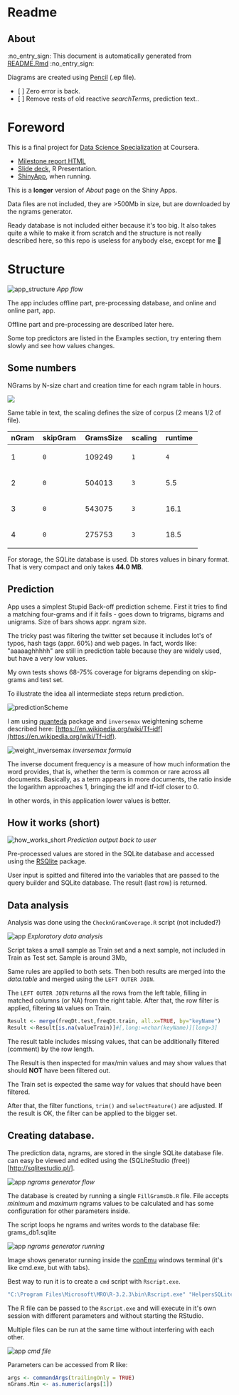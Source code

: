 Readme
================

About
-----

:no\_entry\_sign: This document is automatically generated from [README.Rmd](README.Rmd) :no\_entry\_sign:

Diagrams are created using [Pencil](http://pencil.evolus.vn/) (.ep file).

-   \[ \] Zero error is back.
-   \[ \] Remove rests of old reactive *searchTerms*, prediction text..

Foreword
========

This is a final project for [Data Science Specialization](https://www.coursera.org/specializations/jhu-data-science) at Coursera.

-   [Milestone report HTML](http://htmlpreview.github.io/?https://github.com/Muhomorik/DSS_Capstone/blob/master/Milestone_Report.html)
-   [Slide deck](http://rpubs.com/Muhomorik/dssSlides), R Presentation.
-   [ShinyApp](https://muhomorik.shinyapps.io/10_-_DSS_Capstone_Project/), when running.

This is a **longer** version of *About* page on the Shiny Apps.

Data files are not included, they are &gt;500Mb in size, but are downloaded by the ngrams generator.

Ready database is not included either because it's too big. It also takes quite a while to make it from scratch and the structure is not really described here, so this repo is useless for anybody else, except for me :imp:

Structure
=========

![app\_structure](myimg/App.png) *App flow*

The app includes offline part, pre-processing database, and online and online part, app.

Offline part and pre-processing are described later here.

Some top predictors are listed in the Examples section, try entering them slowly and see how values changes.

Some numbers
------------

NGrams by N-size chart and creation time for each ngram table in hours.

![](README_files/figure-markdown_github/chartNgramSize-1.png)<!-- -->

Same table in text, the scaling defines the size of corpus (2 means 1/2 of file).

<table style="width:85%;">
<colgroup>
<col width="13%" />
<col width="18%" />
<col width="19%" />
<col width="16%" />
<col width="16%" />
</colgroup>
<thead>
<tr class="header">
<th align="left">nGram</th>
<th align="left">skipGram</th>
<th align="left">GramsSize</th>
<th align="left">scaling</th>
<th align="left">runtime</th>
</tr>
</thead>
<tbody>
<tr class="odd">
<td align="left"><p>1</p></td>
<td align="left"><pre><code>0</code></pre></td>
<td align="left"><p>109249</p></td>
<td align="left"><pre><code>1</code></pre></td>
<td align="left"><pre><code>4</code></pre></td>
</tr>
<tr class="even">
<td align="left"><p>2</p></td>
<td align="left"><pre><code>0</code></pre></td>
<td align="left"><p>504013</p></td>
<td align="left"><pre><code>3</code></pre></td>
<td align="left"><p>5.5</p></td>
</tr>
<tr class="odd">
<td align="left"><p>3</p></td>
<td align="left"><pre><code>0</code></pre></td>
<td align="left"><p>543075</p></td>
<td align="left"><pre><code>3</code></pre></td>
<td align="left"><p>16.1</p></td>
</tr>
<tr class="even">
<td align="left"><p>4</p></td>
<td align="left"><pre><code>0</code></pre></td>
<td align="left"><p>275753</p></td>
<td align="left"><pre><code>3</code></pre></td>
<td align="left"><p>18.5</p></td>
</tr>
</tbody>
</table>

For storage, the SQLite database is used. Db stores values in binary format. That is very compact and only takes **44.0 MB**.

Prediction
----------

App uses a simplest Stupid Back-off prediction scheme. First it tries to find a matching four-grams and if it fails - goes down to trigrams, bigrams and unigrams. Size of bars shows appr. ngram size.

The tricky past was filtering the twitter set because it includes lot's of typos, hash tags (appr. 60%) and web pages. In fact, words like: "aaaaaghhhhh" are still in prediction table because they are widely used, but have a very low values.

My own tests shows 68-75% coverage for bigrams depending on skip-grams and test set.

To illustrate the idea all intermediate steps return prediction.

![predictionScheme](myimg/StupidBackof.png)

I am using [quanteda](https://github.com/kbenoit/quanteda) package and `inversemax` weightening scheme described here: [https://en.wikipedia.org/wiki/Tf–idf](https://en.wikipedia.org/wiki/Tf–idf).

![weight\_inversemax](myimg/weight_inversemax.png) *inversemax formula*

The inverse document frequency is a measure of how much information the word provides, that is, whether the term is common or rare across all documents. Basically, as a term appears in more documents, the ratio inside the logarithm approaches 1, bringing the idf and tf-idf closer to 0.

In other words, in this application lower values is better.

How it works (short)
--------------------

![how\_works\_short](myimg/Prediction.png) *Prediction output back to user*

Pre-processed values are stored in the SQLite database and accessed using the [RSQlite](https://github.com/rstats-db/RSQLite) package.

User input is spitted and filtered into the variables that are passed to the query builder and SQLite database. The result (last row) is returned.

Data analysis
-------------

Analysis was done using the `ChecknGramCoverage.R` script (not included?)

![app](myimg/Filter.png) *Exploratory data analysis*

Script takes a small sample as Train set and a next sample, not included in Train as Test set. Sample is around 3Mb,

Same rules are applied to both sets. Then both results are merged into the *data.table* and merged using the `LEFT OUTER JOIN`.

The `LEFT OUTER JOIN` returns all the rows from the left table, filling in matched columns (or NA) from the right table. After that, the row filter is applied, filtering `NA` values on Train.

``` r
Result <- merge(freqDt.test,freqDt.train, all.x=TRUE, by="keyName")
Result <-Result[is.na(valueTrain)]#[,long:=nchar(keyName)][long>3]
```

The result table includes missing values, that can be additionally filtered (comment) by the row length.

The Result is then inspected for max/min values and may show values that should **NOT** have been filtered out.

The Train set is expected the same way for values that should have been filtered.

After that, the filter functions, `trim()` and `selectFeature()` are adjusted. If the result is OK, the filter can be applied to the bigger set.

Creating database.
------------------

The prediction data, ngrams, are stored in the single SQLite database file. can easy be viewed and edited using the (SQLiteStudio (free))\[<http://sqlitestudio.pl/>\].

![app](myimg/FillGramsDb.png) *ngrams generator flow*

The database is created by running a single `FillGramsDb.R` file. File accepts *minimum* and *maximum* ngrams values to be calculated and has some configuration for other parameters inside.

The script loops he ngrams and writes words to the database file: grams\_db1.sqlite

![app](myimg/FillGrams_running.png) *ngrams generator running*

Image shows generator running inside the [conEmu](https://conemu.github.io/) windows terminal (it's like cmd.exe, but with tabs).

Best way to run it is to create a `cmd` script with `Rscript.exe`.

``` r
"C:\Program Files\Microsoft\MRO\R-3.2.3\bin\Rscript.exe" "HelpersSQLite\FillGramsDb.R" 1 4
```

The R file can be passed to the `Rscript.exe` and will execute in it's own session with different parameters and without starting the RStudio.

Multiple files can be run at the same time without interfering with each other.

![app](myimg/FillGrams_cmd.png) *cmd file*

Parameters can be accessed from R like:

``` r
args <- commandArgs(trailingOnly = TRUE)
nGrams.Min <- as.numeric(args[1])
```
